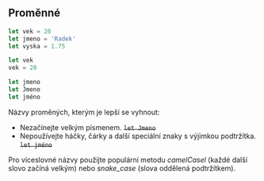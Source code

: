## Proměnné

```js
let vek = 20
let jmeno = 'Radek'
let vyska = 1.75

let vek
vek = 20

let jmeno
let Jmeno
let jméno
```

Názvy proměných, kterým je lepší se vyhnout:

- Nezačínejte velkým písmenem. ~~`let Jmeno`~~
- Nepoužívejte háčky, čárky a další speciální znaky s výjimkou podtržítka. ~~`let jméno`~~

Pro víceslovné názvy použijte populární metodu _camelCasel_ (každé další slovo začíná velkým) nebo _snake_case_ (slova oddělená podtržítkem).
